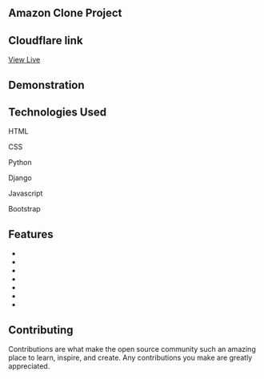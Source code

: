 ## Amazon Clone Project 



## Cloudflare link
[View Live]()


## Demonstration



## Technologies Used
HTML

CSS

Python

Django

Javascript

Bootstrap

## Features

-

-

-

-

-

-

- 


## Contributing

Contributions are what make the open source community such an amazing place to learn, inspire, and create. Any contributions you make are greatly appreciated.
